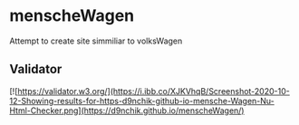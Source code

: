 # menscheWagen
Attempt to create site simmiliar to volksWagen
## Validator
[![https://validator.w3.org/](https://i.ibb.co/XJKVhqB/Screenshot-2020-10-12-Showing-results-for-https-d9nchik-github-io-mensche-Wagen-Nu-Html-Checker.png](https://d9nchik.github.io/menscheWagen/)
